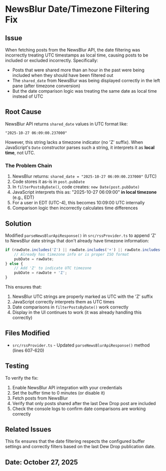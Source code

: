 # NewsBlur Date/Timezone Filtering Fix

## Issue

When fetching posts from the NewsBlur API, the date filtering was incorrectly treating UTC timestamps as local time, causing posts to be included or excluded incorrectly. Specifically:

- Posts that were shared more than an hour in the past were being included when they should have been filtered out
- The `shared_date` from NewsBlur was being displayed correctly in the left pane (after timezone conversion)
- But the date comparison logic was treating the same date as local time instead of UTC

## Root Cause

NewsBlur API returns `shared_date` values in UTC format like:
```
"2025-10-27 06:09:00.237000"
```

However, this string lacks a timezone indicator (no 'Z' suffix). When JavaScript's `Date` constructor parses such a string, it interprets it as **local time**, not UTC.

### The Problem Chain

1. NewsBlur returns: `shared_date = "2025-10-27 06:09:00.237000"` (UTC)
2. Code stores it as-is in `post.pubDate`
3. In `filterPostsByDate()`, code creates: `new Date(post.pubDate)`
4. JavaScript interprets this as: "2025-10-27 06:09:00" **in local timezone** (e.g., EDT)
5. For a user in EDT (UTC-4), this becomes 10:09:00 UTC internally
6. Comparison logic then incorrectly calculates time differences

## Solution

Modified `parseNewsBlurApiResponse()` in `src/rssProvider.ts` to append 'Z' to NewsBlur date strings that don't already have timezone information:

```typescript
if (rawDate.includes('Z') || rawDate.includes('+') || rawDate.includes('T')) {
    // Already has timezone info or is proper ISO format
    pubDate = rawDate;
} else {
    // Add 'Z' to indicate UTC timezone
    pubDate = rawDate + 'Z';
}
```

This ensures that:
1. NewsBlur UTC strings are properly marked as UTC with the 'Z' suffix
2. JavaScript correctly interprets them as UTC times
3. Date comparisons in `filterPostsByDate()` work correctly
4. Display in the UI continues to work (it was already handling this correctly)

## Files Modified

- `src/rssProvider.ts` - Updated `parseNewsBlurApiResponse()` method (lines 607-620)

## Testing

To verify the fix:
1. Enable NewsBlur API integration with your credentials
2. Set the buffer time to 0 minutes (or disable it)
3. Fetch posts from NewsBlur
4. Verify that only posts shared after the last Dew Drop post are included
5. Check the console logs to confirm date comparisons are working correctly

## Related Issues

This fix ensures that the date filtering respects the configured buffer settings and correctly filters based on the last Dew Drop publication date.

## Date: October 27, 2025
